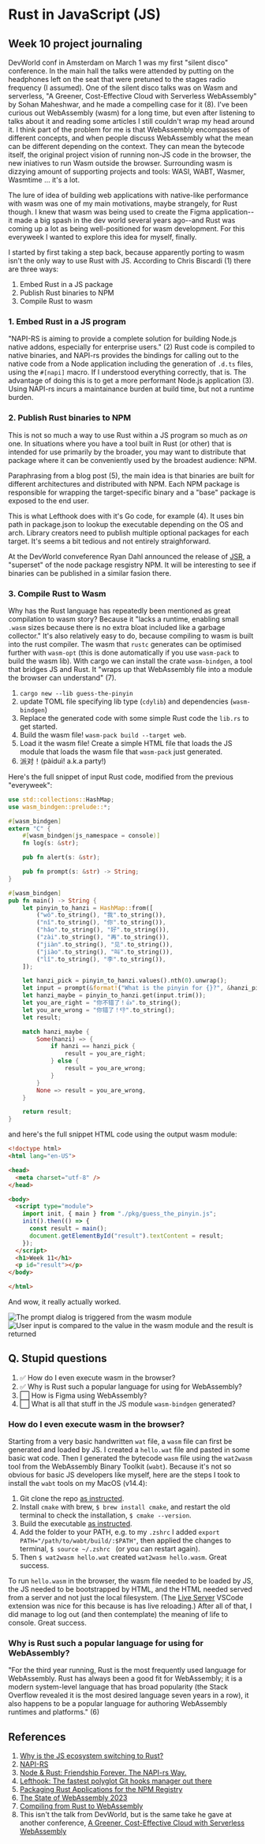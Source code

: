 # Rust in JavaScript (JS)

## Week 10 project journaling

DevWorld conf in Amsterdam on March 1 was my first "silent disco" conference.
In the main hall the talks were attended by putting on the headphones left on the seat that were pretuned to the stages radio frequency (I assumed).
One of the silent disco talks was on Wasm and serverless, "A Greener, Cost-Effective Cloud with Serverless WebAssembly" by Sohan Maheshwar, and he made a compelling case for it (8).
I've been curious out WebAssembly (wasm) for a long time, but even after listening to talks about it and reading some articles I still couldn't wrap my head around it.
I think part of the problem for me is that WebAssembly encompasses of different concepts, and when people discuss WebAssembly what the mean can be different depending on the context.
They can mean the bytecode itself, the original project vision of running non-JS code in the browser, the new iniatives to run Wasm outside the browser.
Surrounding wasm is dizzying amount of supporting projects and tools: WASI, WABT, Wasmer, Wasmtime ... it's a lot.

The lure of idea of building web applications with native-like performance with wasm was one of my main motivations, maybe strangely, for Rust though.
I knew that wasm was being used to create the Figma application--it made a big spash in the dev world several years ago--and Rust was coming up a lot as being well-positioned for wasm development.
For this everyweek I wanted to explore this idea for myself, finally.

I started by first taking a step back, because apparently porting to wasm isn't the only way to use Rust with JS. According to Chris Biscardi (1) there are three ways:

1. Embed Rust in a JS package
2. Publish Rust binaries to NPM
3. Compile Rust to wasm

### 1. Embed Rust in a JS program

"NAPI-RS is aiming to provide a complete solution for building Node.js native addons, especially for enterprise users." (2)
Rust code is compiled to native binaries, and NAPI-rs provides the bindings for calling out to the native code from a Node application including the generation of `.d.ts` files, using the `#[napi]` macro. If I understood everything correctly, that is.
The advantage of doing this is to get a more performant Node.js application (3).
Using NAPI-rs incurs a maintainance burden at build time, but not a runtime burden.

### 2. Publish Rust binaries to NPM

This is not so much a way to use Rust within a JS program so much as _on_ one.
In situations where you have a tool built in Rust (or other) that is intended for use primarily by the broader, you may want to distribute that package where it can be conveniently used by the broadest audience: NPM.

Paraphrasing from a blog post (5), the main idea is that binaries are built for different architectures and distributed with NPM. Each NPM package is  responsible for wrapping the target-specific binary and a "base" package is exposed to the end user.

This is what Lefthook does with it's Go code, for example (4). It uses bin path in package.json to lookup the executable depending on the OS and arch. Library creators need to publish multiple optional packages for each target. It's seems a bit tedious and not entirely straighforward.

At the DevWorld conveference Ryan Dahl announced the release of [JSR](https://jsr.io/), a "superset" of the node package resgistry NPM. It will be interesting to see if binaries can be published in a similar fasion there.

### 3. Compile Rust to Wasm

Why has the Rust language has repeatedly been mentioned as great compilation to wasm story?
Because it "lacks a runtime, enabling small `.wasm` sizes because there is no extra bloat included like a garbage collector."
It's also relatively easy to do, because compiling to wasm is built into the rust compiler.
The wasm that `rustc` generates can be optimised further with `wasm-opt` (this is done automatically if you use `wasm-pack` to build the wasm lib).
With cargo we can install the crate `wasm-bindgen`, a tool that bridges JS and Rust.
It "wraps up that WebAssembly file into a module the browser can understand" (7).

1. `cargo new --lib guess-the-pinyin`
2. update TOML file specifying lib type (`cdylib`) and dependencies (`wasm-bindgen`)
3. Replace the generated code with some simple Rust code the `lib.rs` to get started.
4. Build the wasm file! `wasm-pack build --target web`.
5. Load it the wasm file! Create a simple HTML file that loads the JS module that loads the wasm file that `wasm-pack` just generated.
6. 派对！(pàiduì! a.k.a party!)

Here's the full snippet of input Rust code, modified from the previous "everyweek":

```rust
use std::collections::HashMap;
use wasm_bindgen::prelude::*;

#[wasm_bindgen]
extern "C" {
    #[wasm_bindgen(js_namespace = console)]
    fn log(s: &str);

    pub fn alert(s: &str);

    pub fn prompt(s: &str) -> String;
}

#[wasm_bindgen]
pub fn main() -> String {
    let pinyin_to_hanzi = HashMap::from([
        ("wǒ".to_string(), "我".to_string()),
        ("nǐ".to_string(), "你".to_string()),
        ("hǎo".to_string(), "好".to_string()),
        ("zài".to_string(), "再".to_string()),
        ("jiàn".to_string(), "见".to_string()),
        ("jiào".to_string(), "叫".to_string()),
        ("lǐ".to_string(), "李".to_string()),
    ]);

    let hanzi_pick = pinyin_to_hanzi.values().nth(0).unwrap();
    let input = prompt(&format!("What is the pinyin for {}?", &hanzi_pick));
    let hanzi_maybe = pinyin_to_hanzi.get(input.trim());
    let you_are_right = "你不错了！👍".to_string();
    let you_are_wrong = "你错了！👎".to_string();
    let result;

    match hanzi_maybe {
        Some(hanzi) => {
            if hanzi == hanzi_pick {
                result = you_are_right;
            } else {
                result = you_are_wrong;
            }
        }
        None => result = you_are_wrong,
    }

    return result;
}
```

and here's the full snippet HTML code using the output wasm module:

```html
<!doctype html>
<html lang="en-US">

<head>
  <meta charset="utf-8" />
</head>

<body>
  <script type="module">
    import init, { main } from "./pkg/guess_the_pinyin.js";
    init().then(() => {
      const result = main();
      document.getElementById("result").textContent = result;
    });
  </script>
  <h1>Week 11</h1>
  <p id="result"></p>
</body>

</html>
```

And wow, it really actually worked.

![The prompt dialog is triggered from the wasm module](./assets/screenshot-1.png)
![User input is compared to the value in the wasm module and the result is returned](./assets/screenshot-2.png)

## Q. Stupid questions

1. ✅ How do I even execute wasm in the browser?
1. ✅ Why is Rust such a popular language for using for WebAssembly?
1. ⬜️ How is Figma using WebAssembly?
1. ⬜️ What is all that stuff in the JS module `wasm-bindgen` generated?

### How do I even execute wasm in the browser?

Starting from a very basic handwritten `wat` file, a `wasm` file can first be generated and loaded by JS.
I created a `hello.wat` file and pasted in some basic wat code.
Then I generated the bytecode `wasm` file using the `wat2wasm` tool from the WebAssembly Binary Toolkit (`wabt`).
Because it's not so obvious for basic JS developers like myself, here are the steps I took to install the `wabt` tools on my MacOS (v14.4):

  1. Git clone the repo [as instructed](https://github.com/WebAssembly/wabt?tab=readme-ov-file#cloning).
  2. Install `cmake` with brew, `$ brew install cmake`, and restart the old terminal to check the installation, `$ cmake --version`.
  3. Build the executable [as instructed](https://github.com/WebAssembly/wabt?tab=readme-ov-file#building-using-cmake-directly-linux-and-macos).
  4. Add the folder to your PATH, e.g. to my `.zshrc` I added `export PATH="/path/to/wabt/build/:$PATH"`, then applied the changes to terminal, `$ source ~/.zshrc ` (or you can restart again).
  5. Then `$ wat2wasm hello.wat` created `wat2wasm hello.wasm`. Great success.

To run `hello.wasm` in the browser, the wasm file needed to be loaded by JS, the JS needed to be bootstrapped by HTML, and the HTML needed served from a server and not just the local filesystem. (The [Live Server](https://marketplace.visualstudio.com/items?itemName=ritwickdey.LiveServer) VSCode extension was nice for this because is has live reloading.) After all of that, I did manage to log out (and then contemplate) the meaning of life to console. Great success.

### Why is Rust such a popular language for using for WebAssembly?

"For the third year running, Rust is the most frequently used language for WebAssembly. Rust has always been a good fit for WebAssembly; it is a modern system-level language that has broad popularity (the Stack Overflow revealed it is the most desired language seven years in a row), it also happens to be a popular language for authoring WebAssembly runtimes and platforms." (6)

## References

1. [Why is the JS ecosystem switching to Rust?](https://www.youtube.com/watch?v=dZQMoEWe5uY)
2. [NAPI-RS](https://napi.rs/)
3. [Node & Rust: Friendship Forever. The NAPI-rs Way.](https://dev.to/valorsoftware/node-rust-friendship-forever-the-napi-rs-way-1kb8)
4. [Lefthook: The fastest polyglot Git hooks manager out there](https://github.com/evilmartians/lefthook/blob/master/packaging/npm/lefthook/package.json)
5. [Packaging Rust Applications for the NPM Registry](https://blog.orhun.dev/packaging-rust-for-npm/)
6. [The State of WebAssembly 2023](https://blog.scottlogic.com/2023/10/18/the-state-of-webassembly-2023.html)
7. [Compiling from Rust to WebAssembly](https://developer.mozilla.org/en-US/docs/WebAssembly/Rust_to_wasm)
8. This isn't the talk from DevWorld, but is the same take he gave at another conference, [A Greener, Cost-Effective Cloud with Serverless WebAssembly](https://www.youtube.com/watch?v=QVfKt7aIZO8)
